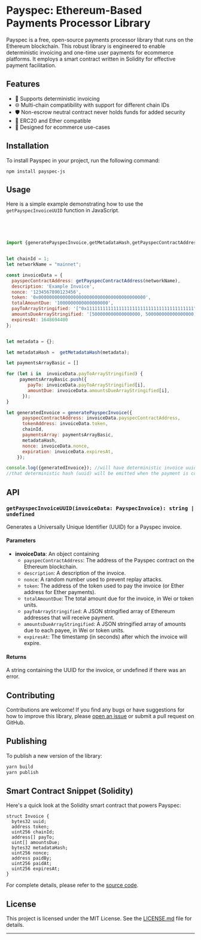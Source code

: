 # Payspec: Ethereum-Based Payments Processor Library
 
Payspec is a free, open-source payments processor library that runs on the Ethereum blockchain. This robust library is engineered to enable deterministic invoicing and one-time user payments for ecommerce platforms. It employs a smart contract written in Solidity for effective payment facilitation.

## Features

- 🚀 Supports deterministic invoicing
- 🌐 Multi-chain compatibility with support for different chain IDs
- 🛡️ Non-escrow neutral contract never holds funds for added security
- 💎 ERC20 and Ether compatible
- 🛒 Designed for ecommerce use-cases

## Installation

To install Payspec in your project, run the following command:

```
npm install payspec-js
```

## Usage

Here is a simple example demonstrating how to use the `getPayspecInvoiceUUID` function in JavaScript.

```javascript


 

import {generatePayspecInvoice,getMetadataHash,getPayspecContractAddress} from 'payspec-js';


let chainId = 1;
let networkName = "mainnet";

const invoiceData = {
  payspecContractAddress: getPayspecContractAddress(networkName),
  description: 'Example Invoice',
  nonce: '1234567890123456',
  token: '0x0000000000000000000000000000000000000000',
  totalAmountDue: '1000000000000000000',
  payToArrayStringified: '["0x1111111111111111111111111111111111111111", "0x2222222222222222222222222222222222222222"]',
  amountsDueArrayStringified: '[500000000000000000, 500000000000000000]',
  expiresAt: 1648694400
};


let metadata = {};

let metadataHash =  getMetadataHash(metadata);

let paymentsArrayBasic = []

for (let i in  invoiceData.payToArrayStringified) {
     paymentsArrayBasic.push({
        payTo: invoiceData.payToArrayStringified[i],
        amountDue: invoiceData.amountsDueArrayStringified[i],
      });
}

let generatedInvoice = generatePayspecInvoice({
      payspecContractAddress: invoiceData.payspecContractAddress,
      tokenAddress: invoiceData.token,
      chainId,
      paymentsArray: paymentsArrayBasic,
      metadataHash,
      nonce: invoiceData.nonce,
      expiration: invoiceData.expiresAt,
    });

console.log({generatedInvoice}); //will have deterministic invoice uuid inside which is the hash of all of the params
//that deterministic hash (uuid) will be emitted when the payment is conducted so the ecommerce service will know the order was paid.  It cannot be paid twice enforced at the solidity level for better user experience. 
```

## API

### `getPayspecInvoiceUUID(invoiceData: PayspecInvoice): string | undefined`

Generates a Universally Unique Identifier (UUID) for a Payspec invoice.

#### Parameters

- **invoiceData**: An object containing
  - `payspecContractAddress`: The address of the Payspec contract on the Ethereum blockchain.
  - `description`: A description of the invoice.
  - `nonce`: A random number used to prevent replay attacks.
  - `token`: The address of the token used to pay the invoice (or Ether address for Ether payments).
  - `totalAmountDue`: The total amount due for the invoice, in Wei or token units.
  - `payToArrayStringified`: A JSON stringified array of Ethereum addresses that will receive payment.
  - `amountsDueArrayStringified`: A JSON stringified array of amounts due to each payee, in Wei or token units.
  - `expiresAt`: The timestamp (in seconds) after which the invoice will expire.

#### Returns

A string containing the UUID for the invoice, or undefined if there was an error.

## Contributing

Contributions are welcome! If you find any bugs or have suggestions for how to improve this library, please [open an issue](https://github.com/your-username/payspec-js/issues) or submit a pull request on GitHub.

## Publishing

To publish a new version of the library:

```bash
yarn build
yarn publish
```

## Smart Contract Snippet (Solidity)

Here's a quick look at the Solidity smart contract that powers Payspec:

```solidity
struct Invoice {
  bytes32 uuid;
  address token;
  uint256 chainId;
  address[] payTo;
  uint[] amountsDue;
  bytes32 metadataHash; 
  uint256 nonce;
  address paidBy;
  uint256 paidAt; 
  uint256 expiresAt;
}
```

For complete details, please refer to the [source code](https://github.com/your-username/payspec-js/tree/main/contracts).

## License

This project is licensed under the MIT License. See the [LICENSE.md](LICENSE.md) file for details.

---
 

